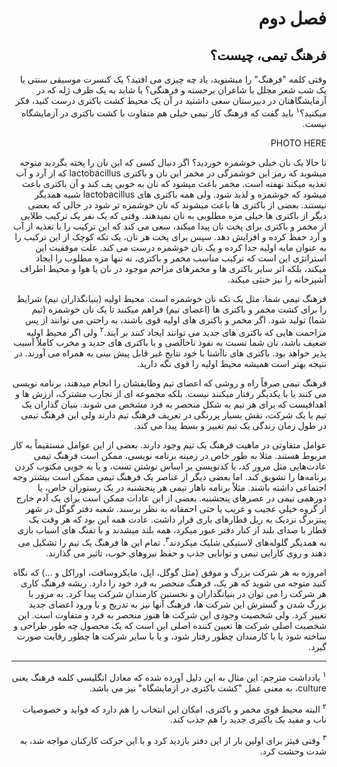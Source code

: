 <div dir="rtl">

# فصل دوم

## فرهنگ تیمی، چیست؟ 

وقتی کلمه "فرهنگ" را میشنوید، یاد چه چیزی می افتید؟ یک کنسرت موسیقی سنتی یا یک شب شعر مجلل با شاعران برجسته و فرهنگی؟ یا شاید به یک ظرف ژله که در آزمایشگاهتان در دبیرستان سعی داشتید در آن یک محیط کشت باکتری درست کنید، فکر میکنید؟<sup>۱</sup> باید گفت که فرهنگ کار تیمی خیلی هم متفاوت با کشت باکتری در آزمایشگاه نیست.

PHOTO HERE

تا حالا یک نان خیلی خوشمزه خوردید؟ اگر دنبال کسی که این نان را پخته بگردید متوجه میشوید که رمز این خوشمزگی در مخمر این نان و باکتری lactobacillus که از آرد و آب تغذیه میکند نهفته است. مخمر باعث میشود که نان به خوبی پف کند و آن باکتری باعث میشود که خوشمزه و لذیذ شود. ولی همه باکتری های lactobacillus شبیه همدیگر نیستند. بعضی از باکتری ها باعث میشوند که نان خوشمزه تر شود در حالی که بعضی دیگر از باکتری ها خیلی مزه مطلوبی به نان نمیدهند. وقتی که یک نفر یک ترکیب طلایی از مخمر و باکتری برای پخت نان پیدا میکند، سعی می کند که این ترکیب را با تغذیه از آب و آرد حفظ کرده و افزایش دهد. سپس برای پخت هر نان، یک تکه کوچک از این ترکیب را به عنوان مایه اولیه جدا کرده و یک نان خوشمزه درست می کند. علت موفقیت این استراتژی این است که ترکیب مناسب مخمر و باکتری، نه تنها مزه مطلوب را ایجاد میکند، بلکه اثر سایر باکتری ها و مخمرهای مزاحم موجود در نان یا هوا و محیط اطراف آشپزخانه را نیز خنثی میکند. 

فرهنگ تیمی شما، مثل یک تکه نان خوشمزه است. محیط اولیه (بنیانگذاران تیم) شرایط را برای کشت مخمر و باکتری ها (اعضای تیم) فراهم میکنند تا یک نان خوشمزه (تیم شما) تولید شود. اگر مخمر و باکتری های اولیه قوی باشند، به راحتی می توانند از پس مزاحمت هایی که باکتری های جدید می توانند ایجاد کنند بر آیند.<sup>۲</sup> ولی اگر محیط اولیه ضعیف باشد، نان شما نسبت به نفوذ ناخالصی و یا باکتری های جدید و مخرب کاملاً آسیب پذیر خواهد بود. باکتری های ناآشنا با خود نتایج غیر قابل پیش بینی  به همراه می آورند. در نتیجه بهتر است همیشه محیط اولیه را قوی نگه دارید. 

فرهنگ تیمی صرفاً راه و روشی که اعضای تیم وظایفشان را انجام میدهند، برنامه نویسی می کنند یا با یکدیگر رفتار میکنند نیست. بلکه مجموعه ای از تجارب مشترک، ارزش ها و اهدافیست که برای هر تیم به شکل منحصر به فرد مشخص می شوند. بنیان گذاران یک تیم یا یک شرکت، نقش بسیار پررنگی در تعریف فرهنگ تیم دارند ولی این فرهنگ تیمی در طول زمان زندگی یک تیم تغییر و بسط پیدا می کند. 

عوامل متفاوتی در ماهیت فرهنگ یک تیم وجود دارند. بعضی از این عوامل مستقیماً به کار مربوط هستند. مثلا به طور خاص در زمینه برنامه نویسی، ممکن است فرهنگ تیمی عادت‌هایی مثل مرور کد، یا کدنویسی بر اساس نوشتن تست، و یا به خوبی مکتوب کردن برنامه‌ها را تشویق کند. اما بعضی دیگر از عناصر یک فرهنگ تیمی ممکن است بیشتر وجه اجتماعی داشته باشند. مثلاً برنامه ناهار تیمی هر پنجشنبه در یک رستوران خاص، یا دورهمی تیمی در عصرهای پنجشنبه. بعضی از این عادات ممکن است برای یک آدم خارج از گروه خیلی عجیب و غریب یا حتی احمقانه به نظر برسند. شعبه دفتر گوگل در شهر پیتزبرگ نزدیک به ریل قطارهای باری قرار داشت. عادت همه این بود که هر وقت یک قطار با صدای بلند از کنار دفتر عبور میکرد، همه بلند میشدند و با تفنگ های اسباب بازی به همدیگر گلوله‌های لاستیکی شلیک میکردند<sup>۳</sup>.
تمام این ها فرهنگ یک تیم را تشکیل می دهند و روی کارایی تیمی و توانایی جذب و حفظ نیروهای خوب، تاثیر می گذارند. 

امروزه به هر شرکت بزرگ و موفق (مثل گوگل، اپل، مایکروسافت، اوراکل و ...) که نگاه کنید متوجه می شوید که هر یک، فرهنگ منحصر به فرد خود را دارد. ریشه فرهنگ کاری هر شرکت را می توان در بنیانگذاران و نخستین کارمندان شرکت پیدا کرد. به مرور با بزرگ شدن و گسترش این شرکت ها، فرهنگ آنها نیز به تدریج و با ورود اعضای جدید تغییر کرد. ولی شخصیت وجودی این شرکت ها هنوز منحصر به فرد و متفاوت است. این شخصیت اصلی شرکت ها تعیین کننده اصلی این است که یک محصول چه طور طراحی و ساخته شود یا با کارمندان چطور رفتار شود، و یا با سایر شرکت ها چطور رقابت صورت گیرد. 


---
<sup>۱</sup> یادداشت مترجم: این مثال به این دلیل آورده شده که معادل انگلیسی کلمه فرهنگ یعنی culture، به معنی عمل "کشت باکتری در ازمایشگاه" نیز می باشد. 

<sup>۲</sup> البته محیط قوی مخمر و باکتری، امکان این انتخاب را هم دارد که فواید و خصوصیات ناب و مفید یک باکتری جدید را هم جذب کند. 

<sup>۳</sup> وقتی فیتز برای اولین بار از این دفتر بازدید کرد و با این حرکت کارکنان مواجه شد، به شدت وحشت کرد. 


</div>
